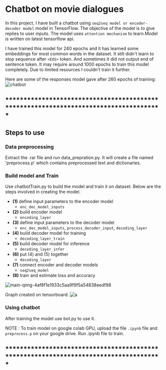 # Chatbot on movie dialogues

In this project, I have built a chatbot using `seq2seq model or encoder-decoder model` model in TensorFlow. The objective of the model is to give replies to user inputs.
The model uses `attention mechanism` to learn.Model is written on latest tensorflow api.


I have trained this model for 240 epochs and it has learned some embeddings for most common words in the dataset. It still didn't learn to stop sequence after `<EOS>` token. And sometimes it did not output end of sentence token.
It may require around 1000 epochs to train this model completely. Due to limited resources I couldn't train it further.

Here are some of the responses model gave after 260 epochs of training:
![chatbot](https://user-images.githubusercontent.com/26195811/44617632-bbd0b700-a883-11e8-980e-79c9de65a5c0.png)



## *************************************************************************************




## Steps to use
### Data preprocessing
Extract the .rar file and run data_prepration.py. It will create a file named 'preprocess.p' which contains preprocessed text and dictionaries.

### Build model and Train
Use chatbotTrain.py to build the model and train it on dataset. Below are the steps involved in creating the model.

- __(1)__ define input parameters to the encoder model
  - `enc_dec_model_inputs`
- __(2)__ build encoder model
  - `encoding_layer`
- __(3)__ define input parameters to the decoder model
  - `enc_dec_model_inputs`, `process_decoder_input`, `decoding_layer`
- __(4)__ build decoder model for training
  - `decoding_layer_train`
- __(5)__ build decoder model for inference
  - `decoding_layer_infer`
- __(6)__ put (4) and (5) together
  - `decoding_layer`
- __(7)__ connect encoder and decoder models
  - `seq2seq_model`
- __(8)__ train and estimate loss and accuracy


![main-qimg-4af8f1e1933c5aa9f9f5a54838eedf98](https://user-images.githubusercontent.com/26195811/44617672-89738980-a884-11e8-97af-31cd3954c219.png)


Graph created on tensorboard:
![a](https://user-images.githubusercontent.com/26195811/44617682-b9229180-a884-11e8-8638-cdc9bf0b612c.png)


### Using chatbot
After training the model use bot.py to use it.


NOTE : To train model on google colab GPU, upload the file `.ipynb` file and `preprocess.p` on your google drive. Run .ipynb file to train.


## *************************************************************************************




